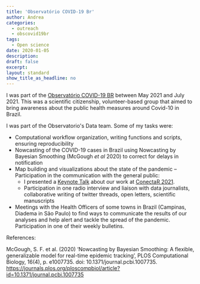 ```yaml
---
title: 'Observatório COVID-19 Br'
author: Andrea
categories:
  - outreach
  - obscovid19br
tags:  
  - Open science
date: 2020-01-05
description: 
draft: false
excerpt: 
layout: standard
show_title_as_headline: no
---
```

  
  
I was part of the [Observatório COVID-19 BR](https://covid19br.github.io) between May 2021 and July 2021. This was a scientific citizenship, volunteer-based group that aimed to bring awareness about the public health measures around Covid-10 in Brazil.

I was part of the Observatorio's Data team. Some of my tasks were: 

+ Computational workflow organization, writing functions and scripts, ensuring reproducibility
+ Nowcasting of the COVID-19 cases in Brazil using Nowcasting by Bayesian Smoothing (McGough _et al_ 2020) to correct for delays in notification
+ Map building and visualizations about the state of the pandemic
– Participation in the communication with the general public:
  + I presented a [Keynote Talk](/talk/conectar) about our work at [ConectaR 2021](https://conectar2021.github.io/ConectaR2021/).
  + Participation in one radio interview and liaison with data journalists, collaborative writing of twitter threads, open letters, scientific manuscripts
+ Meetings with the Health Officers of some towns in Brazil (Campinas, Diadema in São Paulo) to
find ways to communicate the results of our analyses and help alert and tackle the spread of the pandemic. Participation in one of their weekly bulletins.

References: 

McGough, S. F. et al. (2020) ‘Nowcasting by Bayesian Smoothing: A flexible, generalizable model for real-time epidemic tracking’, PLOS Computational Biology, 16(4), p. e1007735. doi: 10.1371/journal.pcbi.1007735. https://journals.plos.org/ploscompbiol/article?id=10.1371/journal.pcbi.1007735
